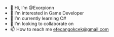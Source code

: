- 👋 Hi, I’m @Exorpionn
- 👀 I’m interested in Game Developer
- 🌱 I’m currently learning C#
- 💞️ I’m looking to collaborate on
- 📫 How to reach me efecangokcek@gmail.com  

<!---
Exorpionn/Exorpionn is a ✨ special ✨ repository because its `README.md` (this file) appears on your GitHub profile.
You can click the Preview link to take a look at your changes.
--->
